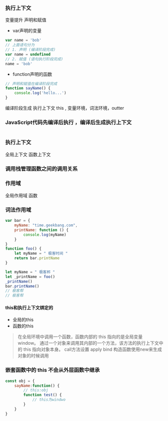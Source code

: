 ### 执行上下文
变量提升
声明和赋值
- var声明的变量
```js
var name = 'bob'
// 上面语句分为
// 1. 声明 (编译阶段完成)
var name = undefined
// 2. 赋值 (语句执行阶段完成)
name = 'bob'
```
- function声明的函数
```js
// 声明和赋值在编译阶段完成
function sayName() {
    console.log('hello...')
}
```

编译阶段生成 执行上下文
this , 变量环境，词法环境，outter

### JavaScript代码先编译后执行 ，编译后生成执行上下文
```js

```

### 执行上下文
全局上下文
函数上下文

### 调用栈管理函数之间的调用关系

### 作用域
全局作用域
函数

### 词法作用域
```js
var bar = {
    myName: "time.geekbang.com",
    printName: function () {
        console.log(myName)
    }
}
function foo() {
    let myName = " 极客时间 "
    return bar.printName
}

let myName = " 极客邦 "
let _printName = foo()
_printName()
bar.printName()
// 极客帮
// 极客帮
```

#### this和执行上下文绑定的
- 全局的this
- 函数的this
> 在全局环境中调用一个函数，函数内部的 this 指向的是全局变量 window。
> 通过一个对象来调用其内部的一个方法，该方法的执行上下文中的 this 指向对象本身。
> call方法设置 apply  bind
> 构造函数使用new来生成对象的时候调用

### 嵌套函数中的 this 不会从外层函数中继承
```js
const obj = {
    sayName:function() {
        // this:obj
        function test() {
            // this为windwo
        }
    }
}
```